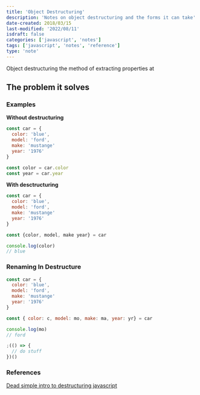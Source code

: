 ```yaml
---
title: 'Object Destructuring'
description: 'Notes on object destructuring and the forms it can take'
date-created: 2018/03/15
last-modified: '2022/08/11'
isdraft: false
categories: ['javascript', 'notes']
tags: ['javascript', 'notes', 'reference']
type: 'note'
---
```


Object destructuring the method of extracting properties at

## The problem it solves

### Examples

**Without destructuring**

```javascript
const car = {
  color: 'blue',
  model: 'ford',
  make: 'mustange'
  year: '1976'
}

const color = car.color
const year = car.year
```

**With desctructuring**

```javascript
const car = {
  color: 'blue',
  model: 'ford',
  make: 'mustange'
  year: '1976'
}

const {color, model, make year} = car

console.log(color)
// blue
```

### Renaming In Destructure

```javascript
const car = {
  color: 'blue',
  model: 'ford',
  make: 'mustange'
  year: '1976'
}

const { color: c, model: mo, make: ma, year: yr} = car

console.log(mo)
// ford
```

```javascript
;(() => {
  // do stuff
})()
```

### References

[Dead simple intro to destructuring javascript](https://wesbos.com/destructuring-objects)
